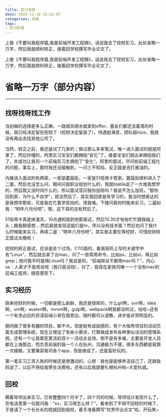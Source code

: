 ```yaml
---
title: 实习总结
date: 2015-11-18 15:31:07
categories: 总结
tags:
- 实习历程
---
```


上接《不要叫我程序猿,我是前端开发工程狮》，话说我去了挖财实习，此处省略一万字，然后我就顺利转正，接着回学校撰写毕业论文了。

<!-- more -->

上接《不要叫我程序猿,我是前端开发工程狮》，话说我去了挖财实习，此处省略一万字，然后我就顺利转正，接着回学校撰写毕业论文了。

# 省略一万字（部分内容）
---
## 找呀找呀找工作

当初做的选择是多么正确，一路顺风顺水就拿到offer，基友们都还没着落的时候，我已经决定留在挖财了（挖财决定留我了）。待遇挺满意，团队超nice，我就没有再出去找其他公司了。

当然，转正之前，我还是试了几家的；做过那么多家笔试，唯一进入面试的就是阿里了，然后你懂的，阿里实习宝宝们都拥抱“变化”了，接着宝宝们就出来拥抱我们了，并成功让我司一个前端实习生拥抱了“变化”。阿里的面试，尽问些前端工程化的问题，事实上，那时我还没接触到，一问三不知哈，反正就是去打酱油的。

内推进入面试的有两家，一家是蘑菇街，一家是51信用卡管家。蘑菇街顺利进入了二面，然后也没怎么问，期间问我职业规划什么的，我就blabla说了一大堆我想学的，然后我又没时间什么的，所以面试官问我你加班吗？我说不怎么加班，“那你回到家，为什么不自学”，就没然后了，其实我回家是有学习的，我当时想表达的是我想学那些，可是我在忙着学其他的，怪我咯。下楼问我何时能来实习，二逼如我：“明年六月份吧”，嗯，这下真的没有然后了。

51信用卡真是掉渣天，10点通知我到他那面试，然后10.30才匆匆忙忙跟我碰上头；跟我聊感想....然后我就发现这姐们是hr，所以没有技术面？然后也问了我什么时候能来实习，再续二逼：“明年六月份吧”，其实我主要在等挖财，可惜挖财转正面试太晚啦！

挖财的转正面试，应该是走个过场，CTO面的，看我简历上写的关键字中有“Linux”，然后就去拿了台mac，问了一些常用命令，比如ps，比如vi，再比如grep；他问我平时是用Linux吗？我说是的，“前端屌丝不都用mac吗？”，内心os：人家才不是屌丝呢（我只是没钱），对了，我现在是我司唯一一个没有mac的前端工程师，随意感受下。

## 实习经历

刚来挖财的时候，一切都是那么新鲜，我还是很屌的，什么git啊，svn啊，idea啊，vm啊，avalon啊，mvvm啊，gulp啊，webpack啊我都没听过，哈哈~还有一个有求必应的资深前端小哥在我旁边，随时都可以请教，进步是非常明显的。

期间做了很多有趣的项目，都不大，但是挺有成就感的，有个大咖秀项目的活动页面生成管理系统，现在又增加了有些小需求，打算做成发布各种类似活动的管理系统。还有一个让我累死累活的双十一活动主会场，倒不是有多难，主要是开发人员都在上海那边，而负责前端的我一个人在杭州，沟通极为不便，很多东西都是我第一次接触，又要兼容我司各个app，但是做成了，还是蛮好玩的。

第一笔实习工资入账的时候还是很激动的，心想：我也是能够养活自己了，还跟我妈说了，以后不用给我寄生活费啦。还有以后我就要扎根杭州啦~大爱杭城。

## 回校

瞒着导师出来实习，已有整整四个月半了，四个月的时候，导师估计发现什么了，在电话里第一句就问我：“xx，实习得怎么样？”，看来到了不得不回校的时候了，于是请了一个长长长的假就回到我校，着手准备撰写“优秀毕业论文”哈，开玩笑~
